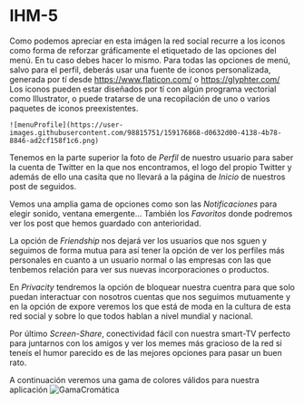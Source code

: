 # IHM-5

Como podemos apreciar en esta imágen la red social recurre a los iconos como forma de reforzar gráficamente el etiquetado de las opciones del menú. En tu caso debes hacer lo mismo. Para todas las opciones de menú, salvo para el perfil, deberás usar una fuente de iconos personalizada, generada por tí desde https://www.flaticon.com/ o https://glyphter.com/  Los iconos pueden estar diseñados por tí con algún programa vectorial como Illustrator, o puede tratarse de una recopilación de uno o varios paquetes de iconos preexistentes.


	![menuProfile](https://user-images.githubusercontent.com/98815751/159176868-d0632d00-4138-4b78-8846-ad2cf158f1c6.png)


Tenemos en la parte superior la foto de *Perfil* de nuestro usuario para saber la cuenta de Twitter en la que nos encontramos, el logo del propio Twitter y además de ello una casita que no llevará a la página de *Inicio* de nuestros post de seguidos.

Vemos una amplia gama de opciones como son las *Notificaciones* para elegir sonido, ventana emergente... También los *Favoritos* donde podremos ver los post que hemos guardado con anterioridad.

La opción de *Friendship* nos dejará ver los usuarios que nos sguen y seguimos de forma mutua para así tener la opción de ver los perfiles más personales en cuanto a un usuario normal o las empresas con las que tenbemos relación para ver sus nuevas incorporaciones o productos.

En *Privacity* tendremos la opción de bloquear nuestra cuentra para que solo puedan interactuar con nosotros cuentas que nos seguimos mutuamente y en la opción de expore veremos los que está de moda en la cultura de esta red social y sobre lo que todos hablan a nivel mundial y nacional.

Por último *Screen-Share*, conectividad fácil con nuestra smart-TV perfecto para juntarnos con los amigos y ver los memes más gracioso de la red si teneís el humor parecido es de las mejores opciones para pasar un buen rato.

A continuación veremos una gama de colores válidos para nuestra aplicación
![GamaCromática](https://user-images.githubusercontent.com/98815751/159175997-e1e676b2-979a-447e-a9f0-ae36d015df74.png)
